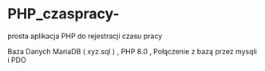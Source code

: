 # PHP_czaspracy-
prosta aplikacja PHP do rejestracji czasu pracy

Baza Danych MariaDB ( xyz.sql ) , PHP 8.0 , 
Połączenie z bazą przez mysqli i PDO 
